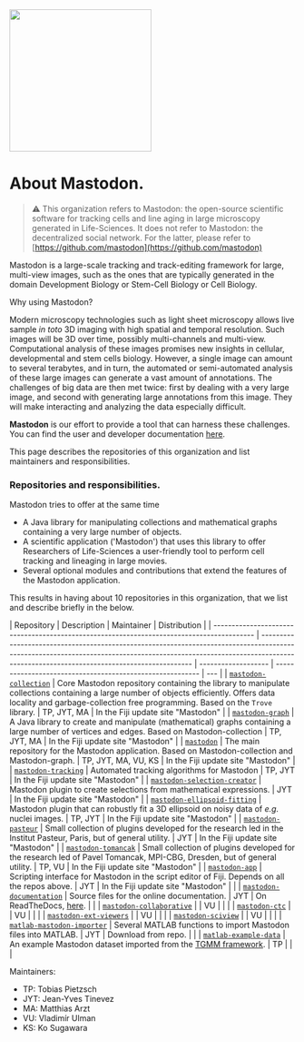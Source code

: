 <img src="https://github.com/mastodon-sc/mastodon-documentation/blob/1bb4e313a01a310bd29478842df1405d220fad2b/docs/imgs/Mastodon-logo_jy-01.png" width="250" align="center">

# About Mastodon.

> :warning: This organization refers to Mastodon: the open-source scientific software for tracking cells and line aging in large microscopy generated in Life-Sciences. It does not refer to Mastodon: the decentralized social network. For the latter, please refer to [https://github.com/mastodon](https://github.com/mastodon)


Mastodon is a large-scale tracking and track-editing framework for large, multi-view images, such as the ones that are typically generated in the domain Development Biology or Stem-Cell Biology or Cell Biology.

Why using Mastodon?

Modern microscopy technologies such as light sheet microscopy allows live sample *in toto* 3D imaging with high spatial and temporal resolution. 
Such images will be 3D over time, possibly multi-channels and multi-view. 
Computational analysis of these images promises new insights in cellular, developmental and stem cells biology. 
However, a single image can amount to several terabytes, and in turn, the automated or semi-automated analysis of these large images can generate a vast amount of annotations. 
The challenges of big data are then met twice: first by dealing with a very large image, and second with generating large annotations from this image. 
They will make interacting and analyzing the data especially difficult.

**Mastodon** is our effort to provide a tool that can harness these challenges. 
You can find the user and developer documentation [here](https://mastodon.readthedocs.io/).

This page describes the repositories of this organization and list maintainers and responsibilities.

### Repositories and responsibilities. 

Mastodon tries to offer at the same time 
- A Java library for manipulating collections and mathematical graphs containing a very large number of objects.
- A scientific application ('Mastodon') that uses this library to offer Researchers of Life-Sciences a user-friendly tool to perform cell tracking and lineaging in large movies.
- Several optional modules and contributions that extend the features of the Mastodon application.

This results in having about 10 repositories in this organization, that we list and describe briefly in the  below.

| Repository                                                                                | Description                                                                                                                                                                                                             | Maintainer          | Distribution                                              |
| ----------------------------------------------------------------------------------------- | ----------------------------------------------------------------------------------------------------------------------------------------------------------------------------------------------------------------------- | ------------------- | --------------------------------------------------------- | --- |
| [`mastodon-collection`](https://github.com/mastodon-sc/mastodon-collection)               | Core Mastodon repository containing the library to manipulate collections containing a large number of objects efficiently. Offers data locality and garbage-collection free programming. Based on the `Trove` library. | TP, JYT, MA         | In the Fiji update site "Mastodon"                        |
| [`mastodon-graph`](https://github.com/mastodon-sc/mastodon-graph)                         | A Java library to create and manipulate (mathematical) graphs containing a large number of vertices and edges. Based on Mastodon-collection                                                                             | TP, JYT, MA         | In the Fiji update site "Mastodon"                        |
| [`mastodon`](https://github.com/mastodon-sc/mastodon)                                     | The main repository for the Mastodon application. Based on Mastodon-collection and Mastodon-graph.                                                                                                                      | TP, JYT, MA, VU, KS | In the Fiji update site "Mastodon"                        |
| [`mastodon-tracking`](https://github.com/mastodon-sc/mastodon-tracking)                   | Automated tracking algorithms for Mastodon                                                                                                                                                                              | TP, JYT             | In the Fiji update site "Mastodon"                        |
| [`mastodon-selection-creator`](https://github.com/mastodon-sc/mastodon-selection-creator) | Mastodon plugin to create selections from mathematical expressions.                                                                                                                                                     | JYT                 | In the Fiji update site "Mastodon"                        |
| [`mastodon-ellipsoid-fitting`](https://github.com/mastodon-sc/mastodon-ellipsoid-fitting) | Mastodon plugin that can robustly fit a 3D ellipsoid on noisy data of _e.g._ nuclei images.                                                                                                                             | TP, JYT             | In the Fiji update site "Mastodon"                        |
| [`mastodon-pasteur`](https://github.com/mastodon-sc/mastodon-pasteur)                     | Small collection of plugins developed for the research led in the Institut Pasteur, Paris, but of general utility.                                                                                                      | JYT                 | In the Fiji update site "Mastodon"                        |
| [`mastodon-tomancak`](https://github.com/mastodon-sc/mastodon-tomancak)                   | Small collection of plugins developed for the research led of Pavel Tomancak, MPI-CBG, Dresden, but of general utility.                                                                                                 | TP, VU              | In the Fiji update site "Mastodon"                        |
| [`mastodon-app`](https://github.com/mastodon-sc/mastodon-app)                             | Scripting interface for Mastodon in the script editor of Fiji. Depends on all the repos above.                                                                                                                          | JYT                 | In the Fiji update site "Mastodon"                        |     |
| [`mastodon-documentation`](https://github.com/mastodon-sc/mastodon-documentation)         | Source files for the online documentation.                                                                                                                                                                              | JYT                 | On ReadTheDocs, [here](https://mastodon.readthedocs.io/). |     |
| [`mastodon-collaborative`](https://github.com/mastodon-sc/mastodon-collaborative)         |                                                                                                                                                                                                                         | VU                  |                                                           |     |
| [`mastodon-ctc`](https://github.com/mastodon-sc/mastodon-ctc)                             |                                                                                                                                                                                                                         | VU                  |                                                           |     |
| [`mastodon-ext-viewers`](https://github.com/mastodon-sc/mastodon-ext-viewers)             |                                                                                                                                                                                                                         | VU                  |                                                           |     |
| [`mastodon-sciview`](https://github.com/mastodon-sc/mastodon-sciview)                     |                                                                                                                                                                                                                         | VU                  |                                                           |     |
| [`matlab-mastodon-importer`](https://github.com/mastodon-sc/matlab-mastodon-importer)     | Several MATLAB functions to import Mastodon files into MATLAB.                                                                                                                                                          | JYT                 | Download from repo.                                       |     |
| [`matlab-example-data`](https://github.com/mastodon-sc/matlab-example-data)               | An example Mastodon dataset imported from the [TGMM framework](https://bitbucket.org/fernandoamat/tgmm-paper/src/master/).                                                                                              | TP                  |                                                           |     |

Maintainers:

- TP: Tobias Pietzsch
- JYT: Jean-Yves Tinevez
- MA: Matthias Arzt 
- VU: Vladimír Ulman
- KS: Ko Sugawara
